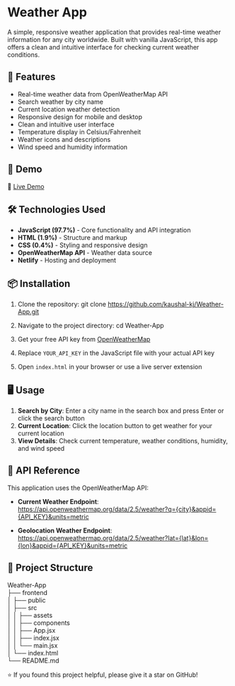 # Weather App

A simple, responsive weather application that provides real-time weather information for any city worldwide. Built with vanilla JavaScript, this app offers a clean and intuitive interface for checking current weather conditions.

## 🌟 Features

- Real-time weather data from OpenWeatherMap API
- Search weather by city name
- Current location weather detection
- Responsive design for mobile and desktop
- Clean and intuitive user interface
- Temperature display in Celsius/Fahrenheit
- Weather icons and descriptions
- Wind speed and humidity information

## 🚀 Demo

🔗 [Live Demo](https://weather-app-kkj.netlify.app)

## 🛠️ Technologies Used

- **JavaScript (97.7%)** - Core functionality and API integration
- **HTML (1.9%)** - Structure and markup
- **CSS (0.4%)** - Styling and responsive design
- **OpenWeatherMap API** - Weather data source
- **Netlify** - Hosting and deployment

## 📦 Installation

1. Clone the repository:
git clone https://github.com/kaushal-kj/Weather-App.git


2. Navigate to the project directory:
cd Weather-App


3. Get your free API key from [OpenWeatherMap](https://openweathermap.org/api)

4. Replace `YOUR_API_KEY` in the JavaScript file with your actual API key

5. Open `index.html` in your browser or use a live server extension

## 🖥️ Usage

1. **Search by City**: Enter a city name in the search box and press Enter or click the search button
2. **Current Location**: Click the location button to get weather for your current location
3. **View Details**: Check current temperature, weather conditions, humidity, and wind speed

## 🔧 API Reference

This application uses the OpenWeatherMap API:

- **Current Weather Endpoint**: 
https://api.openweathermap.org/data/2.5/weather?q={city}&appid={API_KEY}&units=metric



- **Geolocation Weather Endpoint**:
https://api.openweathermap.org/data/2.5/weather?lat={lat}&lon={lon}&appid={API_KEY}&units=metric



## 📁 Project Structure

Weather-App\
├── frontend\
│   ├── public\
│   ├── src\
│   │   ├── assets\
│   │   ├── components\
│   │   ├── App.jsx\
│   │   ├── index.jsx\
│   │   └── main.jsx\
│   └── index.html\
└── README.md




⭐ If you found this project helpful, please give it a star on GitHub!
